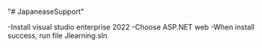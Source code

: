 "# JapaneaseSupport" 


-Install visual studio enterprise 2022
-Choose ASP.NET web
-When install success, run file Jlearning.sln
